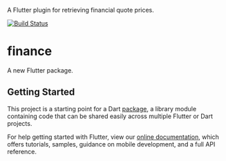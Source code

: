 A Flutter plugin for retrieving financial quote prices.

[![Build Status](https://travis-ci.org/ismaelJimenez/finance.svg?branch=master)](https://travis-ci.org/ismaelJimenez/finance)

# finance

A new Flutter package.

## Getting Started

This project is a starting point for a Dart
[package](https://flutter.dev/developing-packages/),
a library module containing code that can be shared easily across
multiple Flutter or Dart projects.

For help getting started with Flutter, view our 
[online documentation](https://flutter.dev/docs), which offers tutorials, 
samples, guidance on mobile development, and a full API reference.
